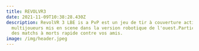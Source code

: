 ```yaml
---
title: REVOLVR3
date: 2021-11-09T10:38:28.430Z
description: RevolVR 3 LBE is a PvP est un jeu de tir à couverture active
  multijoueurs mis en scene dans la version robotique de l'ouest.Participez a
  des matchs à morts rapide contre vos amis.
image: /img/header.jpeg
---
```

